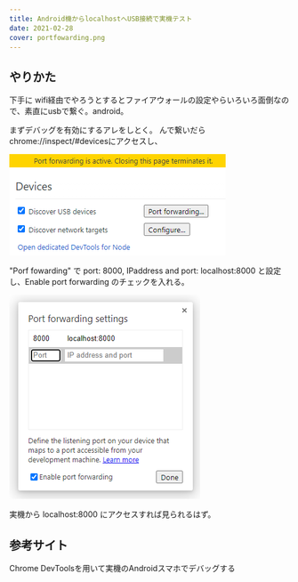 ```yaml
---
title: Android機からlocalhostへUSB接続で実機テスト
date: 2021-02-28
cover: portfowarding.png
---
```


## やりかた
下手に wifi経由でやろうとするとファイアウォールの設定やらいろいろ面倒なので、素直にusbで繋ぐ。android。

まずデバッグを有効にするアレをしとく。
んで繋いだら chrome://inspect/#devicesにアクセスし、

![portward](./portfowarding.png)

"Porf fowarding" で port: 8000, IPaddress and port: localhost:8000 と設定し、Enable port forwarding のチェックを入れる。


![portward](./portfowarding2.png)

実機から localhost:8000 にアクセスすれば見られるはず。

## 参考サイト
<LinkExternal to="https://blog.mktia.com/how-to-debug-websites-on-android-with-chrome-devtools/">Chrome DevToolsを用いて実機のAndroidスマホでデバッグする</LinkExternal>

